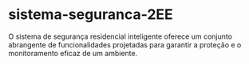 # sistema-seguranca-2EE
O sistema de segurança residencial inteligente oferece um conjunto abrangente de funcionalidades projetadas para garantir a proteção e o monitoramento eficaz de um ambiente.
